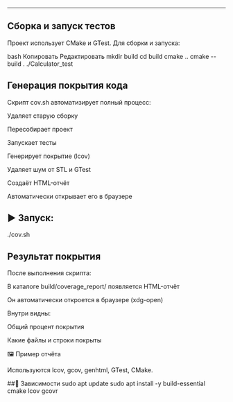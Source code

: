 ---

##  Сборка и запуск тестов
Проект использует CMake и GTest. Для сборки и запуска:

bash
Копировать
Редактировать
mkdir build
cd build
cmake ..
cmake --build .
./Calculator_test

##  Генерация покрытия кода
Скрипт cov.sh автоматизирует полный процесс:

Удаляет старую сборку

Пересобирает проект

Запускает тесты

Генерирует покрытие (lcov)

Удаляет шум от STL и GTest

Создаёт HTML-отчёт

Автоматически открывает его в браузере

## ▶ Запуск:
./cov.sh

## Результат покрытия
После выполнения скрипта:

В каталоге build/coverage_report/ появляется HTML-отчёт

Он автоматически откроется в браузере (xdg-open)

Внутри видны:

Общий процент покрытия 

Какие файлы и строки покрыты


🖼️ Пример отчёта
<!-- ← Прикрепите изображение или замените путь -->


Используются lcov, gcov, genhtml, GTest, CMake.

##🧰  Зависимости
sudo apt update
sudo apt install -y build-essential cmake lcov gcovr
